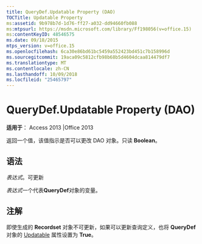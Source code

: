 ```yaml
---
title: QueryDef.Updatable Property (DAO)
TOCTitle: Updatable Property
ms:assetid: 9b978b7d-1d76-ff27-a032-dd94660fb088
ms:mtpsurl: https://msdn.microsoft.com/library/Ff198056(v=office.15)
ms:contentKeyID: 48546575
ms.date: 09/18/2015
mtps_version: v=office.15
ms.openlocfilehash: 6ca30e86bd61bc5459a552423bd451c7b158996d
ms.sourcegitcommit: 19aca09c5812cfb98b68b5d4604dcaa814479df7
ms.translationtype: MT
ms.contentlocale: zh-CN
ms.lasthandoff: 10/09/2018
ms.locfileid: "25465797"
---
```

# <a name="querydefupdatable-property-dao"></a>QueryDef.Updatable Property (DAO)


**适用于**： Access 2013 |Office 2013

返回一个值，该值指示是否可以更改 DAO 对象。只读 **Boolean**。

## <a name="syntax"></a>语法

*表达式*。可更新

*表达式*一个代表**QueryDef**对象的变量。

## <a name="remarks"></a>注解

即使生成的 ****Recordset**** 对象不可更新，如果可以更新查询定义，也将 **QueryDef** 对象的 [Updatable](recordset-object-dao.md) 属性设置为 **True**。

